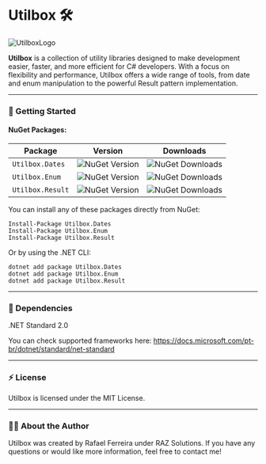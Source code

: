# Utilbox 🛠️

![UtilboxLogo](https://github.com/user-attachments/assets/264e82b1-f31d-4760-8de9-a6bb1fa1b492)

**Utilbox** is a collection of utility libraries designed to make development easier, faster, and more efficient for C# developers. With a focus on flexibility and performance, Utilbox offers a wide range of tools, from date and enum manipulation to the powerful Result pattern implementation.

___

### 🚀 Getting Started

#### NuGet Packages:

| Package          | Version                                                         | Downloads                                                          |
|------------------|-----------------------------------------------------------------|--------------------------------------------------------------------|
| `Utilbox.Dates`  | ![NuGet Version](https://img.shields.io/nuget/v/Utilbox.Dates)  | ![NuGet Downloads](https://img.shields.io/nuget/dt/Utilbox.Dates)  |
| `Utilbox.Enum`   | ![NuGet Version](https://img.shields.io/nuget/v/Utilbox.Enum)   | ![NuGet Downloads](https://img.shields.io/nuget/dt/Utilbox.Enum)   |
| `Utilbox.Result` | ![NuGet Version](https://img.shields.io/nuget/v/Utilbox.Result) | ![NuGet Downloads](https://img.shields.io/nuget/dt/Utilbox.Result) |

You can install any of these packages directly from NuGet:

```
Install-Package Utilbox.Dates
Install-Package Utilbox.Enum
Install-Package Utilbox.Result
```
Or by using the .NET CLI:

```
dotnet add package Utilbox.Dates
dotnet add package Utilbox.Enum
dotnet add package Utilbox.Result
```
___

### 🌟 Dependencies
.NET Standard 2.0

You can check supported frameworks here:
https://docs.microsoft.com/pt-br/dotnet/standard/net-standard

___

### ⚡ License
Utilbox is licensed under the MIT License.

___

### 👨‍💻 About the Author
Utilbox was created by Rafael Ferreira under RAZ Solutions. If you have any questions or would like more information, feel free to contact me!
